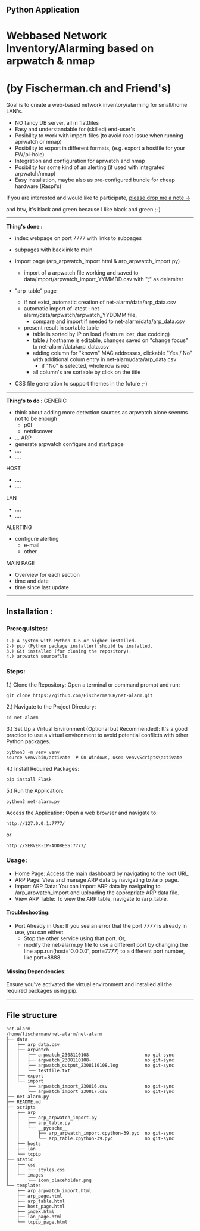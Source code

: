 ## Python Application
# Webbased Network Inventory/Alarming based on arpwatch & nmap
# (by Fischerman.ch and Friend's)

Goal is to create a web-based network inventory/alarming for small/home LAN's.
- NO fancy DB server, all in flattfiles
- Easy and understandable for (skilled) end-user's
- Posibility to work with import-files (to avoid root-issue when running aprwatch or nmap)
- Posibility to export in different formats, (e.g. export a hostfile for your FW/pi-hole)
- Integration and configuration for aprwatch and nmap
- Posibility for some kind of an alerting (if used with integrated arpwatch/nmap)
- Easy installation, maybe also as pre-configured bundle for cheap hardware (Raspi's)

If you are interested and would like to participate, [please drop me a note ->](https://www.fischerman.ch/?page_id=11)

and btw, it's black and green because I like black and green ;-)

---

**Thing's done :**
- index webpage on port 7777 with links to subpages
- subpages with backlink to main
- import page (arp_arpwatch_import.html & arp_arpwatch_import.py)
    - import of a arpwatch file working and saved to data/import/arpwatch_import_YYMMDD.csv with ";" as delemiter
- "arp-table" page
    - if not exist, automatic creation of net-alarm/data/arp_data.csv
    - automatic import of latest : net-alarm/data/arpwatch/arpwatch_YYDDMM file, 
        - compare and import if needed to net-alarm/data/arp_data.csv
    - present result in sortable table
        - table is sorted by IP on load (featrure lost, due codding)
        - table / hostname is editable, changes saved on "change focus" to net-alarm/data/arp_data.csv
        - adding column for "known" MAC addresses, clickable "Yes / No" with additional colum entry in net-alarm/data/arp_data.csv
            - if "No" is selected, whole row is red
        - all column's are sortable by click on the title

- CSS file generation to support themes in the future ;-)

---

**Thing's to do :**
GENERIC
- think about adding more detection sources as arpwatch alone seenms not to be enough
    - p0f
    - netdiscover
- ...
ARP
- generate arpwatch configure and start page
- ....
- ....

HOST
- ....
- ....

LAN
- ....
- ....

ALERTING
- configure alerting
    - e-mail
    - other 

MAIN PAGE
- Overview for each section
- time and date
- time since last update 

---
## Installation :
### Prerequisites:
```
1.) A system with Python 3.6 or higher installed.
2-) pip (Python package installer) should be installed.
3.) Git installed (for cloning the repository).
4.) arpwatch sourcefile 
```
### Steps:
1.) Clone the Repository:
Open a terminal or command prompt and run:
```
git clone https://github.com/FischermanCH/net-alarm.git
```
2.) Navigate to the Project Directory:
```
cd net-alarm
```
3.) Set Up a Virtual Environment (Optional but Recommended):
It's a good practice to use a virtual environment to avoid potential conflicts with other Python packages.
```
python3 -m venv venv
source venv/bin/activate  # On Windows, use: venv\Scripts\activate
```
4.) Install Required Packages:
```
pip install Flask
```
5.) Run the Application:
```
python3 net-alarm.py
```
Access the Application:
Open a web browser and navigate to:
```
http://127.0.0.1:7777/
```
or
```
http://SERVER-IP-ADDRESS:7777/
```
### Usage:

- Home Page: Access the main dashboard by navigating to the root URL.
- ARP Page: View and manage ARP data by navigating to /arp_page.
- Import ARP Data: You can import ARP data by navigating to /arp_arpwatch_import and uploading the appropriate ARP data file.
- View ARP Table: To view the ARP table, navigate to /arp_table.

#### Troubleshooting:
- Port Already in Use: If you see an error that the port 7777 is already in use, you can either:
    - Stop the other service using that port.
Or, 
    - modify the net-alarm.py file to use a different port by changing the line app.run(host='0.0.0.0', port=7777) to a different port number, like port=8888.

#### Missing Dependencies: 
Ensure you've activated the virtual environment and installed all the required packages using pip.

---
## File structure 
```
net-alarm
/home/fischerman/net-alarm/net-alarm
├── data
│   ├── arp_data.csv
│   ├── arpwatch
│   │   ├── arpwatch_2308110108                     no git-sync
│   │   ├── arpwatch_2308110108-                    no git-sync
│   │   ├── arpwatch_output_2308110108.log          no git-sync
│   │   └── testfile.txt
│   ├── export
│   └── import
│       ├── arpwatch_import_230816.csv              no git-sync
│       └── arpwatch_import_230817.csv              no git-sync
├── net-alarm.py
├── README.md
├── scripts
│   ├── arp
│   │   ├── arp_arpwatch_import.py
│   │   ├── arp_table.py
│   │   └── __pycache__
│   │       ├── arp_arpwatch_import.cpython-39.pyc  no git-sync
│   │       └── arp_table.cpython-39.pyc            no git-sync
│   ├── hosts
│   ├── lan
│   └── tcpip
├── static
│   ├── css
│   │   └── styles.css
│   └── images
│       └── icon_placeholder.png
└── templates
    ├── arp_arpwatch_import.html
    ├── arp_page.html
    ├── arp_table.html
    ├── host_page.html
    ├── index.html
    ├── lan_page.html
    └── tcpip_page.html
```